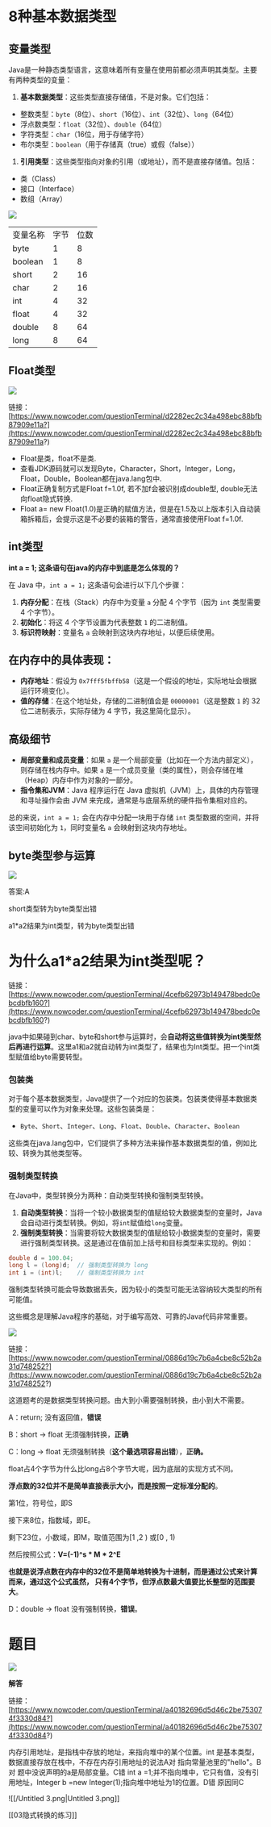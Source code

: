 # 8种基本数据类型

## 变量类型

Java是一种静态类型语言，这意味着所有变量在使用前都必须声明其类型。主要有两种类型的变量：

1. **基本数据类型**：这些类型直接存储值，不是对象。它们包括：

- 整数类型：`byte`（8位）、`short`（16位）、`int`（32位）、`long`（64位）
- 浮点数类型：`float`（32位）、`double`（64位）
- 字符类型：`char`（16位，用于存储字符）
- 布尔类型：`boolean`（用于存储真（true）或假（false））

1. **引用类型**：这些类型指向对象的引用（或地址），而不是直接存储值。包括：

- 类（Class）
- 接口（Interface）
- 数组（Array）

[![](https://cdn.nlark.com/yuque/0/2023/png/38953059/1696684386809-22964e3c-308f-4907-81d5-2ff1862b692f.png)](https://cdn.nlark.com/yuque/0/2023/png/38953059/1696684386809-22964e3c-308f-4907-81d5-2ff1862b692f.png)

|   |   |   |
|---|---|---|
|变量名称|字节|位数|
|byte|1|8|
|boolean|1|8|
|short|2|16|
|char|2|16|
|int|4|32|
|float|4|32|
|double|8|64|
|long|8|64|

## Float类型

[![](https://cdn.nlark.com/yuque/0/2023/png/38953059/1696685086026-d930453a-212c-43f5-8c64-8f0449bd04f9.png)](https://cdn.nlark.com/yuque/0/2023/png/38953059/1696685086026-d930453a-212c-43f5-8c64-8f0449bd04f9.png)

链接：[https://www.nowcoder.com/questionTerminal/d2282ec2c34a498ebc88bfb87909e11a?](https://www.nowcoder.com/questionTerminal/d2282ec2c34a498ebc88bfb87909e11a?)

- Float是类，float不是类.
- 查看JDK源码就可以发现Byte，Character，Short，Integer，Long，Float，Double，Boolean都在java.lang包中.
- Float正确复制方式是Float f=1.0f, 若不加f会被识别成double型, double无法向float隐式转换.
- Float a= new Float(1.0)是正确的赋值方法，但是在1.5及以上版本引入自动装箱拆箱后，会提示这是不必要的装箱的警告，通常直接使用Float f=1.0f.

## int类型

**int a = 1; 这条语句在java的内存中到底是怎么体现的？**

在 Java 中，`int a = 1;` 这条语句会进行以下几个步骤：

1. **内存分配**：在栈（Stack）内存中为变量 `a` 分配 4 个字节（因为 `int` 类型需要 4 个字节）。
2. **初始化**：将这 4 个字节设置为代表整数 `1` 的二进制值。
3. **标识符映射**：变量名 `a` 会映射到这块内存地址，以便后续使用。

## 在内存中的具体表现：

- **内存地址**：假设为 `0x7fff5fbffb58`（这是一个假设的地址，实际地址会根据运行环境变化）。
- **值的存储**：在这个地址处，存储的二进制值会是 `00000001`（这是整数 `1` 的 32 位二进制表示，实际存储为 4 字节，我这里简化显示）。

## 高级细节

- **局部变量和成员变量**：如果 `a` 是一个局部变量（比如在一个方法内部定义），则存储在栈内存中。如果 `a` 是一个成员变量（类的属性），则会存储在堆（Heap）内存中作为对象的一部分。
- **指令集和JVM**：Java 程序运行在 Java 虚拟机（JVM）上，具体的内存管理和寻址操作会由 JVM 来完成，通常是与底层系统的硬件指令集相对应的。

总的来说，`int a = 1;` 会在内存中分配一块用于存储 `int` 类型数据的空间，并将该空间初始化为 `1`，同时变量名 `a` 会映射到这块内存地址。

## byte类型参与运算

[![](https://cdn.nlark.com/yuque/0/2023/png/38953059/1696686393309-f13a2734-0c9e-4759-96c7-542231f9bb65.png)](https://cdn.nlark.com/yuque/0/2023/png/38953059/1696686393309-f13a2734-0c9e-4759-96c7-542231f9bb65.png)

答案:A

short类型转为byte类型出错

a1*a2结果为int类型，转为byte类型出错

# 为什么a1*a2结果为int类型呢？

链接：[https://www.nowcoder.com/questionTerminal/4cefb62973b149478bedc0ebcdbfb160?](https://www.nowcoder.com/questionTerminal/4cefb62973b149478bedc0ebcdbfb160?)

java中如果碰到char、byte和short参与运算时，会**自动将这些值转换为int类型然后再进行运算**。这里a1和a2就自动转为int类型了，结果也为Int类型。把一个int类型赋值给byte需要转型。

  

### 包装类

对于每个基本数据类型，Java提供了一个对应的包装类。包装类使得基本数据类型的变量可以作为对象来处理。这些包装类是：

- `Byte`、`Short`、`Integer`、`Long`、`Float`、`Double`、`Character`、`Boolean`

这些类在java.lang包中，它们提供了多种方法来操作基本数据类型的值，例如比较、转换为其他类型等。

### 强制类型转换

在Java中，类型转换分为两种：自动类型转换和强制类型转换。

1. **自动类型转换**：当将一个较小数据类型的值赋给较大数据类型的变量时，Java会自动进行类型转换。例如，将`int`赋值给`long`变量。
2. **强制类型转换**：当需要将较大数据类型的值赋给较小数据类型的变量时，需要进行强制类型转换。这是通过在值前加上括号和目标类型来实现的。例如：

```Java
double d = 100.04;
long l = (long)d;  // 强制类型转换为 long
int i = (int)l;    // 强制类型转换为 int
```

强制类型转换可能会导致数据丢失，因为较小的类型可能无法容纳较大类型的所有可能值。

这些概念是理解Java程序的基础，对于编写高效、可靠的Java代码非常重要。

[![](https://cdn.nlark.com/yuque/0/2023/png/38953059/1696686119687-2cdc915f-e53d-4036-8ba6-42596ca042aa.png)](https://cdn.nlark.com/yuque/0/2023/png/38953059/1696686119687-2cdc915f-e53d-4036-8ba6-42596ca042aa.png)

链接：[https://www.nowcoder.com/questionTerminal/0886d19c7b6a4cbe8c52b2a31d748252?](https://www.nowcoder.com/questionTerminal/0886d19c7b6a4cbe8c52b2a31d748252?)

这道题考的是数据类型转换问题。由大到小需要强制转换，由小到大不需要。

A：return; 没有返回值，**错误**

B：short → float 无须强制转换，**正确**

C：long → float 无须强制转换（**这个最选项容易出错**），**正确。**

float占4个字节为什么比long占8个字节大呢，因为底层的实现方式不同。

**浮点数的32位并不是简单直接表示大小，而是按照一定标准分配的**。

第1位，符号位，即S

接下来8位，指数域，即E。

剩下23位，小数域，即M，取值范围为[1 ,2 ) 或[0 , 1)

然后按照公式：**V=(-1)^s * M * 2^E**

**也就是说浮点数在内存中的32位不是简单地转换为十进制，而是通过公式来计算而来，通过这个公式虽然， 只有4个字节，但浮点数最大值要比长整型的范围要大**。

D：double → float 没有强制转换，**错误**。

# 题目

[![](https://cdn.nlark.com/yuque/0/2023/png/38953059/1696685831368-399300b0-071f-458a-9ee4-202e43f084f8.png)](https://cdn.nlark.com/yuque/0/2023/png/38953059/1696685831368-399300b0-071f-458a-9ee4-202e43f084f8.png)

**解答**

链接：[https://www.nowcoder.com/questionTerminal/a40182696d5d46c2be753074f3330d84?](https://www.nowcoder.com/questionTerminal/a40182696d5d46c2be753074f3330d84?)

内存引用地址，是指栈中存放的地址，来指向堆中的某个位置。int 是基本类型，数据直接存放在栈中，不存在内存引用地址的说法A对 指向常量池里的"hello"。B对 题中没说声明的a是局部变量。C错 int a =1;并不指向堆中，它只有值，没有引用地址，Integer b =new Integer(1);指向堆中地址为1的位置。D错 原因同C

  

![[/Untitled 3.png|Untitled 3.png]]

  

[[03隐式转换的练习]]